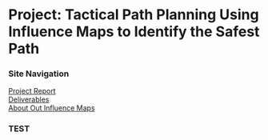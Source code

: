 
# **Project: Tactical Path Planning Using Influence Maps to Identify the Safest Path**

### Site Navigation
[Project Report](master/README.md)<br/>
[Deliverables](deliverables.md)<br/>
[About Out Influence Maps](im.md)<br/>


### TEST
